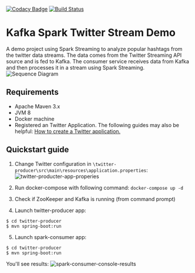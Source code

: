 [![Codacy Badge](https://api.codacy.com/project/badge/Grade/bab2210534304c81b1f7e11b213b052e)](https://www.codacy.com/app/philipgold/kafka-spark-twitter-stream-demo?utm_source=github.com&amp;utm_medium=referral&amp;utm_content=philipgold/kafka-spark-twitter-stream-demo&amp;utm_campaign=Badge_Grade)
[![Build Status](https://travis-ci.org/philipgold/topjava.svg?branch=master)](https://travis-ci.org/philipgold/kafka-spark-twitter-stream-demo)


# Kafka Spark Twitter Stream Demo
A demo project using Spark Streaming to analyze popular hashtags from the twitter data streams. The data comes from the Twitter Streaming API source and is fed to Kafka. The consumer service receives data from Kafka and then processes it in a stream using Spark Streaming.
![Sequence Diagram](https://github.com/philipgold/kafka-spark-twitter-stream-demo/raw/master/img/mircroservice-kafka-data-streams-with-spark.png) 



## Requirements
* Apache Maven 3.x
* JVM 8
* Docker machine
* Registered an Twitter Application. The following guides may also be helpful: [How to create a Twitter application.](http://docs.inboundnow.com/guide/create-twitter-application/)

## Quickstart guide
1. Change Twitter configuration in `\twitter-producer\src\main\resources\application.properties`: 
![twitter-producter-app-properies](https://github.com/philipgold/kafka-spark-twitter-stream-demo/raw/master/img/twitter-producter-app-properies.png) 

2. Run docker-compose with following command: `docker-compose up -d`
3. Check if ZooKeeper and Kafka is running (from command prompt)
4. Launch twitter-producer app:
```
$ cd twitter-producer
$ mvn spring-boot:run
```
5. Launch spark-consumer app: 
```
$ cd twitter-producer
$ mvn spring-boot:run
```
You'll see results:
![spark-consumer-console-results](https://raw.githubusercontent.com/philipgold/kafka-spark-twitter-stream-demo/master/img/spark-consumer-console-results.png) 